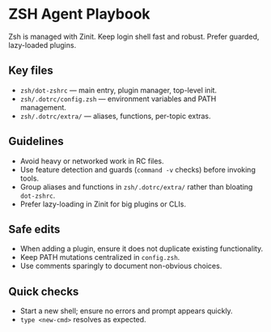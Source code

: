 # ZSH Agent Playbook

Zsh is managed with Zinit. Keep login shell fast and robust. Prefer guarded, lazy-loaded plugins.

## Key files

- `zsh/dot-zshrc` — main entry, plugin manager, top-level init.
- `zsh/.dotrc/config.zsh` — environment variables and PATH management.
- `zsh/.dotrc/extra/` — aliases, functions, per-topic extras.

## Guidelines

- Avoid heavy or networked work in RC files.
- Use feature detection and guards (`command -v` checks) before invoking tools.
- Group aliases and functions in `zsh/.dotrc/extra/` rather than bloating `dot-zshrc`.
- Prefer lazy-loading in Zinit for big plugins or CLIs.

## Safe edits

- When adding a plugin, ensure it does not duplicate existing functionality.
- Keep PATH mutations centralized in `config.zsh`.
- Use comments sparingly to document non-obvious choices.

## Quick checks

- Start a new shell; ensure no errors and prompt appears quickly.
- `type <new-cmd>` resolves as expected.


